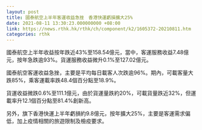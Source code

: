 ```yaml
---
layout: post
title: 國泰航空上半年客運收益急挫　香港快運虧損擴大25%
date: 2021-08-11 13:30:23.000000000 +08:00
link: https://news.rthk.hk/rthk/ch/component/k2/1605372-20210811.htm
categories: rthk
---
```


國泰航空上半年收益按年跌近43%至158.54億元，當中，客運服務收益7.48億元，按年急跌逾93%。貨運服務收益微升0.1%至127.02億元。

國泰航空客運收益急挫，主要是平均每日載客人次跌逾96%。期內，可載客量大跌85%，乘客運載率跌48.4個百分點至18.9%。

貨運收益微跌0.6%至111.1億元，由於貨運量跌約20%，可載貨量跌近32%，但運載率升12.1個百分點至81.4%創新高。

另外，旗下香港快運上半年虧損約9.8億元，按年擴大25%，主要是客運需求偏低，加上疫情相關的旅遊限制及檢疫要求。
